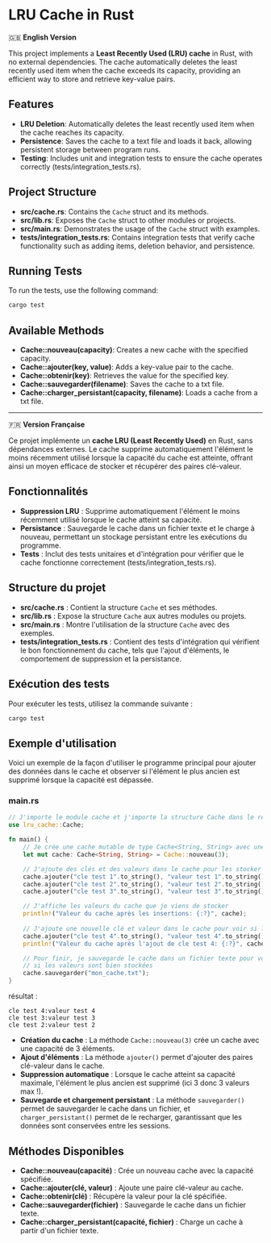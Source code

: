 # LRU Cache in Rust

🇬🇧 **English Version**

This project implements a **Least Recently Used (LRU) cache** in Rust, with no external dependencies. The cache automatically deletes the least recently used item when the cache exceeds its capacity, providing an efficient way to store and retrieve key-value pairs.

## Features
- **LRU Deletion**: Automatically deletes the least recently used item when the cache reaches its capacity.
- **Persistence**: Saves the cache to a text file and loads it back, allowing persistent storage between program runs.
- **Testing**: Includes unit and integration tests to ensure the cache operates correctly (tests/integration_tests.rs).

## Project Structure
- **src/cache.rs**: Contains the `Cache` struct and its methods.
- **src/lib.rs**: Exposes the `Cache` struct to other modules or projects.
- **src/main.rs**: Demonstrates the usage of the `Cache` struct with examples.
- **tests/integration_tests.rs**: Contains integration tests that verify cache functionality such as adding items, deletion behavior, and persistence.

## Running Tests

To run the tests, use the following command:

```bash
cargo test
```

## Available Methods

- **Cache::nouveau(capacity)**: Creates a new cache with the specified capacity.
- **Cache::ajouter(key, value)**: Adds a key-value pair to the cache.
- **Cache::obtenir(key)**: Retrieves the value for the specified key.
- **Cache::sauvegarder(filename)**: Saves the cache to a txt file.
- **Cache::charger_persistant(capacity, filename)**: Loads a cache from a txt file.

---

🇫🇷 **Version Française**

Ce projet implémente un **cache LRU (Least Recently Used)** en Rust, sans dépendances externes. Le cache supprime automatiquement l'élément le moins récemment utilisé lorsque la capacité du cache est atteinte, offrant ainsi un moyen efficace de stocker et récupérer des paires clé-valeur.

## Fonctionnalités
- **Suppression LRU** : Supprime automatiquement l'élément le moins récemment utilisé lorsque le cache atteint sa capacité.
- **Persistance** : Sauvegarde le cache dans un fichier texte et le charge à nouveau, permettant un stockage persistant entre les exécutions du programme.
- **Tests** : Inclut des tests unitaires et d'intégration pour vérifier que le cache fonctionne correctement (tests/integration_tests.rs).

## Structure du projet
- **src/cache.rs** : Contient la structure `Cache` et ses méthodes.
- **src/lib.rs** : Expose la structure `Cache` aux autres modules ou projets.
- **src/main.rs** : Montre l'utilisation de la structure `Cache` avec des exemples.
- **tests/integration_tests.rs** : Contient des tests d'intégration qui vérifient le bon fonctionnement du cache, tels que l'ajout d'éléments, le comportement de suppression et la persistance.

## Exécution des tests

Pour exécuter les tests, utilisez la commande suivante :

```bash
cargo test
```

## Exemple d'utilisation

Voici un exemple de la façon d'utiliser le programme principal pour ajouter des données dans le cache et observer si l'élément le plus ancien est supprimé lorsque la capacité est dépassée.

### main.rs

```rust
// J'importe le module cache et j'importe la structure Cache dans le reste du projet.
use lru_cache::Cache;

fn main() {
    // Je crée une cache mutable de type Cache<String, String> avec une capacité de 3
    let mut cache: Cache<String, String> = Cache::nouveau(3);

    // J'ajoute des clés et des valeurs dans le cache pour les stocker
    cache.ajouter("cle test 1".to_string(), "valeur test 1".to_string());
    cache.ajouter("cle test 2".to_string(), "valeur test 2".to_string());
    cache.ajouter("cle test 3".to_string(), "valeur test 3".to_string());

    // J'affiche les valeurs du cache que je viens de stocker
    println!("Valeur du cache après les insertions: {:?}", cache);
    
    // J'ajoute une nouvelle clé et valeur dans le cache pour voir si l'élément le plus ancien est supprimé
    cache.ajouter("cle test 4".to_string(), "valeur test 4".to_string());
    println!("Valeur du cache après l'ajout de cle test 4: {:?}", cache);

    // Pour finir, je sauvegarde le cache dans un fichier texte pour voir
    // si les valeurs sont bien stockées
    cache.sauvegarder("mon_cache.txt");
}
```
résultat : 
```
cle test 4:valeur test 4
cle test 3:valeur test 3
cle test 2:valeur test 2
```

- **Création du cache** : La méthode `Cache::nouveau(3)` crée un cache avec une capacité de 3 éléments.
- **Ajout d'éléments** : La méthode `ajouter()` permet d'ajouter des paires clé-valeur dans le cache.
- **Suppression automatique** : Lorsque le cache atteint sa capacité maximale, l'élément le plus ancien est supprimé (ici 3 donc 3 valeurs max !).
- **Sauvegarde et chargement persistant** : La méthode `sauvegarder()` permet de sauvegarder le cache dans un fichier, et `charger_persistant()` permet de le recharger, garantissant que les données sont conservées entre les sessions.

## Méthodes Disponibles

- **Cache::nouveau(capacité)** : Crée un nouveau cache avec la capacité spécifiée.
- **Cache::ajouter(clé, valeur)** : Ajoute une paire clé-valeur au cache.
- **Cache::obtenir(clé)** : Récupère la valeur pour la clé spécifiée.
- **Cache::sauvegarder(fichier)** : Sauvegarde le cache dans un fichier texte.
- **Cache::charger_persistant(capacité, fichier)** : Charge un cache à partir d'un fichier texte.
